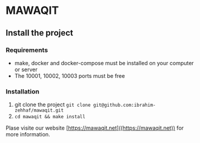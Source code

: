 # MAWAQIT

## Install the project
### Requirements 
* make, docker and docker-compose must be installed on your computer or server
* The 10001, 10002, 10003 ports must be free

### Installation
1. git clone the project `git clone git@github.com:ibrahim-zehhaf/mawaqit.git` 
2. `cd mawaqit && make install`


Plase visite our website [https://mawaqit.net]((https://mawaqit.net)) for more information.

